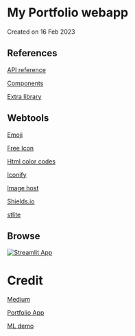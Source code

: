 # My Portfolio webapp
Created on 16 Feb 2023

## References
[API reference](https://docs.streamlit.io/library/api-reference)

[Components](https://streamlit.io/components?)

[Extra library](https://extras.streamlit.app/)


## Webtools
[Emoji](https://emojifinder.com/home)

[Free Icon](https://www.flaticon.com/free-icons/login)

[Html color codes](https://htmlcolorcodes.com/)

[Iconify](https://iconify.design/)

[Image host](https://postimages.org/)

[Shields.io](https://shields.io/)

[stlite](https://github.com/whitphx/stlite)
   
## Browse
[![Streamlit App](https://static.streamlit.io/badges/streamlit_badge_black_white.svg)](https://siucheukyin-portfolio.streamlit.app/)

# Credit

[Medium](https://medium.com/data-science-in-your-pocket/building-portfolio-using-streamlit-ac215b8e74da)

[Portfolio App](https://github.com/dataprofessor/portfolio-app)

[ML demo](https://github.com/streamlit/demo-self-driving)
